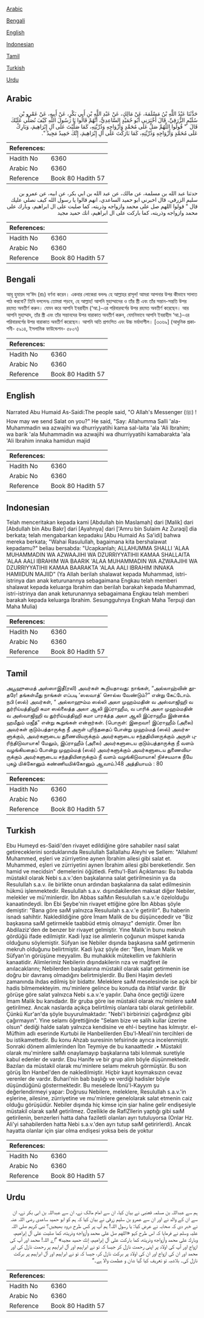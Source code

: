 [Arabic](#arabic)

[Bengali](#bengali)

[English](#english)

[Indonesian](#indonesian)

[Tamil](#tamil)

[Turkish](#turkish)

[Urdu](#urdu)

## Arabic


<div dir="rtl" lang="ar" style={{fontSize:'larger',backgroundColor:'#f8f9fa',padding:20}}>
حَدَّثَنَا عَبْدُ اللَّهِ بْنُ مَسْلَمَةَ، عَنْ مَالِكٍ، عَنْ عَبْدِ اللَّهِ بْنِ أَبِي بَكْرٍ، عَنْ أَبِيهِ، عَنْ عَمْرِو بْنِ سُلَيْمٍ الزُّرَقِيِّ، قَالَ أَخْبَرَنِي أَبُو حُمَيْدٍ السَّاعِدِيُّ، أَنَّهُمْ قَالُوا يَا رَسُولَ اللَّهِ كَيْفَ نُصَلِّي عَلَيْكَ قَالَ ‏ "‏ قُولُوا اللَّهُمَّ صَلِّ عَلَى مُحَمَّدٍ وَأَزْوَاجِهِ وَذُرِّيَّتِهِ، كَمَا صَلَّيْتَ عَلَى آلِ إِبْرَاهِيمَ، وَبَارِكْ عَلَى مُحَمَّدٍ وَأَزْوَاجِهِ وَذُرِّيَّتِهِ، كَمَا بَارَكْتَ عَلَى آلِ إِبْرَاهِيمَ، إِنَّكَ حَمِيدٌ مَجِيدٌ ‏"‏‏.‏
</div>
<div style={{backgroundColor:'#f8f9fa',padding:20, marginBottom: 10}}><table> <thead> <tr> <th>References:</th> <th></th> </tr> </thead> <tbody><tr><td>Hadith No</td><td>6360</td></tr><tr><td>Arabic No</td><td>6360</td></tr><tr><td>Reference</td><td>Book 80 Hadith 57</td></tr></tbody></table></div>


<div dir="rtl" lang="ar" style={{fontSize:'larger',backgroundColor:'#f8f9fa',padding:20}}>
حدثنا عبد الله بن مسلمة، عن مالك، عن عبد الله بن ابي بكر، عن ابيه، عن عمرو بن سليم الزرقي، قال اخبرني ابو حميد الساعدي، انهم قالوا يا رسول الله كيف نصلي عليك قال " قولوا اللهم صل على محمد وازواجه وذريته، كما صليت على ال ابراهيم، وبارك على محمد وازواجه وذريته، كما باركت على ال ابراهيم، انك حميد مجيد
</div>
<div style={{backgroundColor:'#f8f9fa',padding:20, marginBottom: 10}}><table> <thead> <tr> <th>References:</th> <th></th> </tr> </thead> <tbody><tr><td>Hadith No</td><td>6360</td></tr><tr><td>Arabic No</td><td>6360</td></tr><tr><td>Reference</td><td>Book 80 Hadith 57</td></tr></tbody></table></div>

## Bengali


<div dir="ltr" lang="bn" style={{fontSize:'larger',backgroundColor:'#f8f9fa',padding:20}}>
আবূ হুমায়দ সা‘ঈদ (রাঃ) বর্ণনা করেন। একবার লোকেরা বললঃ হে আল্লাহর রাসূল! আমরা আপনার উপর কীভাবে সালাত পাঠ করবো? তিনি বললেনঃ তোমরা পড়বে, হে আল্লাহ! আপনি মুহাম্মাদের ও তাঁর স্ত্রী এবং তাঁর সন্তান-সন্ততি উপর রহমত অবতীর্ণ করুন। যেমন করে আপনি ইবরাহীম (‘আ.)-এর পরিবারবর্গের উপর রহমত অবতীর্ণ করেছেন। আর আপনি মুহাম্মাদ, তাঁর স্ত্রী এবং তাঁর সন্তানদের উপর বারাকাত অবতীর্ণ করুন, যেমনিভাবে আপনি ইবরাহীম ‘আ.)-এর পরিবারবর্গের উপর বারাকাত অবতীর্ণ করেছেন। আপনি অতি প্রশংসিত এবং উচ্চ মর্যাদাশীল। [৩৩৬৯] (আধুনিক প্রকাশনী- ৫৯১৪, ইসলামিক ফাউন্ডেশন- ৫৮০৭)
</div>
<div style={{backgroundColor:'#f8f9fa',padding:20, marginBottom: 10}}><table> <thead> <tr> <th>References:</th> <th></th> </tr> </thead> <tbody><tr><td>Hadith No</td><td>6360</td></tr><tr><td>Arabic No</td><td>6360</td></tr><tr><td>Reference</td><td>Book 80 Hadith 57</td></tr></tbody></table></div>

## English


<div dir="ltr" lang="en" style={{fontSize:'larger',backgroundColor:'#f8f9fa',padding:20}}>
Narrated Abu Humaid As-Saidi:The people said, "O Allah's Messenger (ﷺ) ! How may we send Salat on you?" He said, "Say: Allahumma Salli 'ala- Muhammadin wa azwajihi wa dhurriyyatihi kama sal-laita 'ala 'Ali Ibrahim; wa barik 'ala Muhammadin wa azwajihi wa dhurriyyatihi kamabarakta 'ala 'Ali Ibrahim innaka hamidun majid
</div>
<div style={{backgroundColor:'#f8f9fa',padding:20, marginBottom: 10}}><table> <thead> <tr> <th>References:</th> <th></th> </tr> </thead> <tbody><tr><td>Hadith No</td><td>6360</td></tr><tr><td>Arabic No</td><td>6360</td></tr><tr><td>Reference</td><td>Book 80 Hadith 57</td></tr></tbody></table></div>

## Indonesian


<div dir="ltr" lang="id" style={{fontSize:'larger',backgroundColor:'#f8f9fa',padding:20}}>
Telah menceritakan kepada kami [Abdullah bin Maslamah] dari [Malik] dari [Abdullah bin Abu Bakr] dari [Ayahnya] dari ['Amru bin Sulaim Az Zuraqi] dia berkata; telah mengabarkan kepadaku [Abu Humaid As Sa'idi] bahwa mereka berkata; "Wahai Rasulullah, bagaimana kita bershalawat kepadamu?" beliau bersabda: "Ucapkanlah; ALLAHUMMA SHALLI 'ALAA MUHAMMADIN WA AZWAAJIHI WA DZURRIYYATIHII KAMAA SHALLAITA 'ALAA AALI IBRAHIM WA BAARIK 'ALAA MUHAMMADIN WA AZWAAJIHI WA DZURRIYYATIHII KAMAA BAARAKTA 'ALAA AALI IBRAHIM INNAKA HAMIIDUN MAJIID" (Ya Allah berilah shalawat kepada Muhammad, istri-istrinya dan anak keturunannya sebagaimana Engkau telah memberi shalawat kepada keluarga Ibrahim dan berilah barakah kepada Muhammad, istri-istrinya dan anak keturunannya sebagaimana Engkau telah memberi barakah kepada keluarga Ibrahim. Sesungguhnya Engkah Maha Terpuji dan Maha Mulia)
</div>
<div style={{backgroundColor:'#f8f9fa',padding:20, marginBottom: 10}}><table> <thead> <tr> <th>References:</th> <th></th> </tr> </thead> <tbody><tr><td>Hadith No</td><td>6360</td></tr><tr><td>Arabic No</td><td>6360</td></tr><tr><td>Reference</td><td>Book 80 Hadith 57</td></tr></tbody></table></div>

## Tamil


<div dir="ltr" lang="ta" style={{fontSize:'larger',backgroundColor:'#f8f9fa',padding:20}}>
அபூஹுமைத் அஸ்ஸாஇதீ(ரலி) அவர்கள் கூறியதாவது: நாங்கள், “அல்லாஹ்வின் தூதரே! தங்கள்மீது நாங்கள் எப்படி ‘ஸலவாத்’ சொல்ல வேண்டும்?” என்று கேட்டோம். நபி (ஸல்) அவர்கள், “ அல்லாஹும்ம ஸல்லி அலா முஹம்மதின் வ அஸ்வாஜிஹி வ துர்ரிய்யத்திஹி கமா ஸல்லைத்த அலா ஆலி இப்ராஹீம, வ பாரிக் அலா முஹம்மதின் வ அஸ்வாஜிஹி வ துர்ரிய்யத்திஹி கமா பாரக்த்த அலா ஆலி இப்ராஹீம இன்னக்க ஹமீதும் மஜீத்” என்று கூறுங்கள் என்றார்கள். (பொருள்: இறைவா! இப்ராஹீம் (அலை) அவர்கள் குடும்பத்தாருக்கு நீ அருள் புரிந்ததைப் போன்று முஹம்மத் (ஸல்) அவர்களுக்கும், அவர்களுடைய துணைவியருக்கும் அவர்களுடைய சந்ததியினருக்கும் அருள் புரிந்திடுவாயாக! மேலும், இப்ராஹீம் (அலை) அவர்களுடைய குடும்பத்தாருக்கு நீ வளம் வழங்கியதைப் போன்று முஹம்மத் (ஸல்) அவர்களுக்கும் அவர்களுடைய துணைவியருக்கும் அவர்களுடைய சந்ததியினருக்கும் நீ வளம் வழங்கிடுவாயாக! நிச்சயமாக நீயே புகழ் மிக்கோனும் கண்ணியமிக்கோனும் ஆவாய்.)48 அத்தியாயம் : 80
</div>
<div style={{backgroundColor:'#f8f9fa',padding:20, marginBottom: 10}}><table> <thead> <tr> <th>References:</th> <th></th> </tr> </thead> <tbody><tr><td>Hadith No</td><td>6360</td></tr><tr><td>Arabic No</td><td>6360</td></tr><tr><td>Reference</td><td>Book 80 Hadith 57</td></tr></tbody></table></div>

## Turkish


<div dir="ltr" lang="tr" style={{fontSize:'larger',backgroundColor:'#f8f9fa',padding:20}}>
Ebu Humeyd es-Saidi'den rivayet edildiğine göre sahabiler nasıl salat getireceklerini sorduklarında Resulullah Sallallahu Aleyhi ve Sellem: "Allahım! Muhammed, eşleri ve zürriyetine aynen İbrahim ailesi gibi salat et. Muhammed, eşleri ve zürriyetini aynen İbrahim ailesi gibi bereketlendir. Sen hamid ve mecidsin" demelerini öğütledi. Fethu'l-Bari Açıklaması: Bu babda müstakil olarak Nebi s.a.v.'den başkalarına salat getirilmesinin ya da Resulullah s.a.v. ile birlikte onun ardından başkalarına da salat edilmesinin hükmü işlenmektedir. Resulullah s.a.v. dışındakilerden maksat diğer Nebiler, melekler ve mü'minlerdir. İbn Abbas salMın Resulullah s.a.v.'e özelolduğu kanaatindeydi. İbn Ebi Şeybe'nin rivayet ettiğine göre İbn Abbas şöyle demiştir: "Bana göre saıM yalnızca Resuluılah s.a.v.'e getirilir". Bu haberin isnadı sahihtir. Nakledildiğine göre İmam Malik de bu düşüncededir ve "Biz başkasına saıM getirmekle taabbüd etmiş olmayız" demiştir. Ömer İbn Abdilaziz'den de benzer bir rivayet gelmiştir. Yine Malik'in bunu mekruh gördüğü ifade edilmiştir. Kadi İyaz ise alimlerin çoğunun müspet kanıda olduğunu söylemiştir. Süfyan ise Nebiler dışında başkasına saıM getirmenin mekruh olduğunu belirtmiştir. Kadi İyaz şöyle der: "Ben, İmam Malik ve Süfyan'ın görüşüne meyyalim. Bu muhakkik mütekellim ve fakihlerin kanaatidir. Alimlerimiz Nebilerin dışındakilerin rıza ve mağfiret ile anılacaklarını; Nebilerden başkalarına müstakil olarak salat getirmenin ise doğru bir davranış olmadığını belirtmişlerdir. Bu Beni Haşim devleti zamanında ihdas edilmiş bir bidattır. Meleklere saıM meselesinde ise açık bir hadis bilmemekteyim. mu'minlere gelince bu konuda da ihtilaf vardır. Bir görüşe göre salat yalnızca Nebi s.a.v.'e yapılır. Daha önce geçtiği üzere İmam Malik bu kanıdadır. Bir gruba göre ise müstakil olarak mu'minlere saıM getirilmez. Ancak naslarda açıkça belirtilmiş olanlara tabi olarak getirilebilir. Çünkü Kur'an'da şöyle buyurulmaktadır: "Nebi'i birbirinizi çağırdığınız gibi çağırmayın". Yine selamı öğrettiğinde "Selam bize ve salih kullar üzerine olsun" dediği halde salatı yalnızca kendisine ve ehl-i beytine has kılmıştır. el-Müfhim adlı eserinde Kurtubi ile Hanbelilerden Ebu'l-Meali'nin tercihleri de bu istikamettedir. Bu konu Ahzab suresinin tefsirinde ayrıca incelenmiştir. Sonraki dönem alimlerinden İbn Teymiye de bu kanaattedir .• Müstakil olarak mu'minlere salMı onaylamayıp başkalarına tabi kılınmak suretiyle kabul edenler de vardır. Ebu Hanife ve bir grup alim böyle düşünmektedir. Bazıları da müstakil olarak mu'minlere selamı mekruh görmüştür. Bu son görüş İbn Hanbel'den de nakledilmiştir. Hiçbir kayıt koymaksızın cevaz verenler de vardır. Buhari'nin bab başlığı ve verdiği hadisler böyle düşündüğünü göstermektedir. Bu meselede İbnü'l-Kayyım şu değerlendirmeyi yapar: Doğrusu Nebilere, meleklere, Resulullah s.a.v.'in eşlerine, ailesine, zürriyetine ve mu'minlere genelolarak salat etmenin caiz olduğu görüşüdür. Nebiler dışında hiç kimse için şiar haline gelir endişesiyle müstakil olarak saıM getirilmez. Özellikle de RaflZllerin yaptığı gibi saıM getirilenin, benzerleri hatta daha faziletli olanları ayrı tutuluyorsa (Onlar Hz. Ali'yi sahabilerden hatta Nebi s.a.v.'den ayrı tutup saıM getirirlerdi). Ancak hayatta olanlar için şiar olma endişesi yoksa beis de yoktur
</div>
<div style={{backgroundColor:'#f8f9fa',padding:20, marginBottom: 10}}><table> <thead> <tr> <th>References:</th> <th></th> </tr> </thead> <tbody><tr><td>Hadith No</td><td>6360</td></tr><tr><td>Arabic No</td><td>6360</td></tr><tr><td>Reference</td><td>Book 80 Hadith 57</td></tr></tbody></table></div>

## Urdu


<div dir="rtl" lang="ur" style={{fontSize:'larger',backgroundColor:'#f8f9fa',padding:20}}>
ہم سے عبداللہ بن مسلمہ قعنبی نے بیان کیا، ان سے امام مالک نے، ان سے عبداللہ بن ابی بکر نے، ان سے ان کے والد نے اور ان سے عمرو بن سلیم زرقی نے بیان کیا کہ ہم کو ابو حمید ساعدی رضی اللہ عنہ نے خبر دی کہ صحابہ نے عرض کیا: یا رسول اللہ! ہم آپ پر کس طرح درود بھیجیں؟ نبی کریم صلی اللہ علیہ وسلم نے فرمایا کہ اس طرح کہو «اللهم صل على محمد وأزواجه وذريته،‏‏‏‏ كما صليت على آل إبراهيم،‏‏‏‏ وبارك على محمد وأزواجه وذريته،‏‏‏‏ كما باركت على آل إبراهيم،‏‏‏‏ إنك حميد مجيد» ”اے اللہ! محمد اور آپ کی ازواج اور آپ کی اولاد پر اپنی رحمت نازل کر جیسا کہ تو نے ابراہیم اور آل ابراہیم پر رحمت نازل کی اور محمد اور ان کی ازواج اور ان کی اولاد پر برکت نازل کر، جیسا کہ تو نے ابراہیم اور آل ابراہیم پر برکت نازل کی۔ بلاشبہ تو تعریف کیا گیا شان و عظمت والا ہے۔“
</div>
<div style={{backgroundColor:'#f8f9fa',padding:20, marginBottom: 10}}><table> <thead> <tr> <th>References:</th> <th></th> </tr> </thead> <tbody><tr><td>Hadith No</td><td>6360</td></tr><tr><td>Arabic No</td><td>6360</td></tr><tr><td>Reference</td><td>Book 80 Hadith 57</td></tr></tbody></table></div>